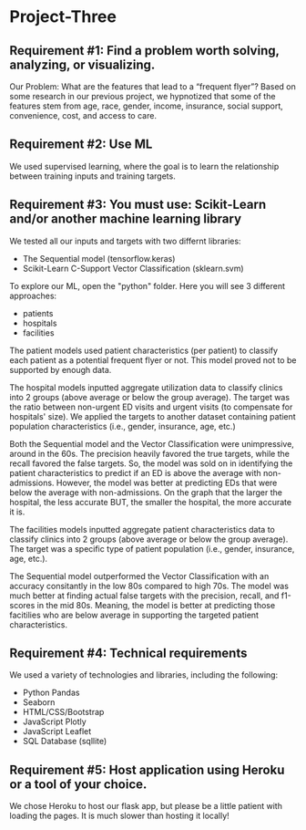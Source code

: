 # Project-Three

## Requirement #1: Find a problem worth solving, analyzing, or visualizing.
Our Problem: What are the features that lead to a “frequent flyer”? Based on some research in our previous project, we hypnotized that some of the features stem from age, race, gender, income, insurance, social support, convenience, cost, and access to care.

## Requirement #2: Use ML
We used supervised learning, where the goal is to learn the relationship between training inputs and training targets.

## Requirement #3: You must use: Scikit-Learn and/or another machine learning library
We tested all our inputs and targets with two differnt libraries:
- The Sequential model (tensorflow.keras)
- Scikit-Learn C-Support Vector Classification (sklearn.svm)

To explore our ML, open the "python" folder. Here you will see 3 different approaches:
- patients
- hospitals
- facilities

The patient models used patient characteristics (per patient) to classify each patient as a potential frequent flyer or not. This model proved not to be supported by enough data.
 
The hospital models inputted aggregate utilization data to classify clinics into 2 groups (above average or below the group average).  The target was the ratio between non-urgent ED visits and urgent visits (to compensate for hospitals' size).  We applied the targets to another dataset containing patient population characteristics (i.e., gender, insurance, age, etc.) 

Both the Sequential model and the Vector Classification were unimpressive, around in the 60s. The precision heavily favored the true targets, while the recall favored the false targets.  So, the model was sold on in identifying the patient characteristics to predict if an ED is above the average with non-admissions. However, the model was better at predicting EDs that were below the average with non-admissions. On the graph that the larger the hospital, the less accurate BUT, the smaller the hospital, the more accurate it is.

The facilities models inputted aggregate patient characteristics data to classify clinics into 2 groups (above average or below the group average).  The target was a specific type of patient population (i.e., gender, insurance, age, etc.).

The Sequential model outperformed the Vector Classification with an accuracy consitantly in the low 80s compared to high 70s.  The model was much better at finding actual false targets with the precision, recall, and f1-scores in the mid 80s.  Meaning, the model is better at predicting those facitilies who are below average in supporting the targeted patient characteristics.

## Requirement #4: Technical requirements

We used a variety of technologies and libraries, including the following:
- Python Pandas
- Seaborn
- HTML/CSS/Bootstrap
- JavaScript Plotly
- JavaScript Leaflet
- SQL Database (sqllite)

## Requirement #5: Host application using Heroku or a tool of your choice.
We chose Heroku to host our flask app, but please be a little patient with loading the pages. It is much slower than hosting it locally!